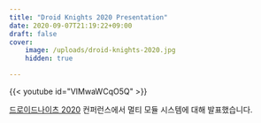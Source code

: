 ```yaml
---
title: "Droid Knights 2020 Presentation"
date: 2020-09-07T21:19:22+09:00
draft: false
cover:
    image: /uploads/droid-knights-2020.jpg
    hidden: true

---
```


{{< youtube id="VIMwaWCqO5Q" >}}

[드로이드나이츠 2020](https://droidknights.github.io/2020/) 컨퍼런스에서 멀티 모듈 시스템에 대해 발표했습니다.